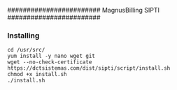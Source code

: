 ########################
MagnusBilling SIPTI 
########################

### Installing
```
cd /usr/src/
yum install -y nano wget git
wget --no-check-certificate https://dctsistemas.com/dist/sipti/script/install.sh
chmod +x install.sh
./install.sh

```

